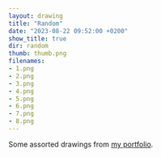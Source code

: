 ```yaml
---
layout: drawing
title: "Random"
date: "2023-08-22 09:52:00 +0200"
show_title: true
dir: random
thumb: thumb.png
filenames: 
- 1.png
- 2.png
- 3.png
- 4.png
- 5.png
- 6.png
- 7.png
- 8.png
---
```

Some assorted drawings from [my portfolio](https://drawings.javierarce.com).
